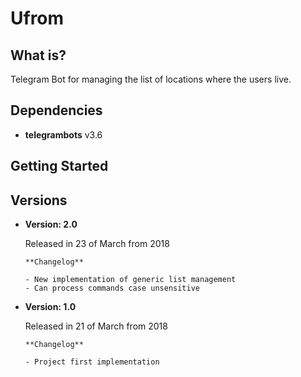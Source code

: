 # Ufrom

## What is?

Telegram Bot for managing the list of locations where the users live.

## Dependencies

  - **telegrambots** v3.6

## Getting Started


## Versions

- **Version: 2.0**

  Released in 23 of March from 2018

  ```
  **Changelog**

  - New implementation of generic list management
  - Can process commands case unsensitive

- **Version: 1.0**

  Released in 21 of March from 2018

  ```
  **Changelog**

  - Project first implementation